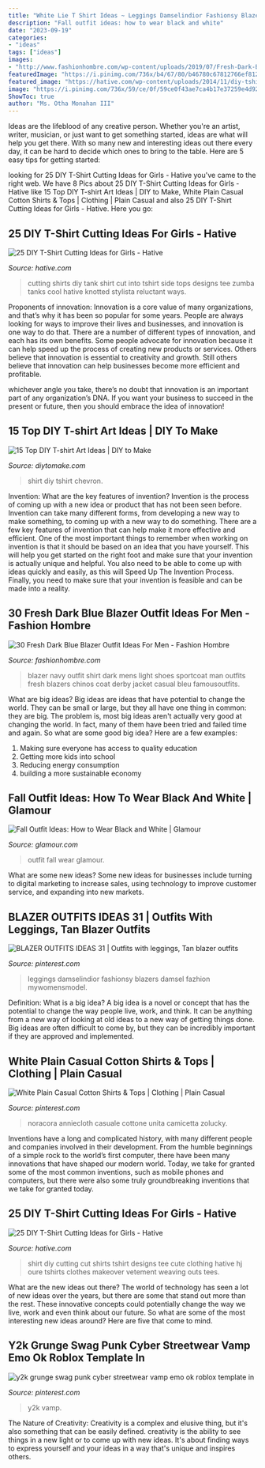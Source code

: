 ```yaml
---
title: "White Lie T Shirt Ideas ~ Leggings Damselindior Fashionsy Blazers Damsel Fazhion Mywomensmodel"
description: "Fall outfit ideas: how to wear black and white"
date: "2023-09-19"
categories:
- "ideas"
tags: ["ideas"]
images:
- "http://www.fashionhombre.com/wp-content/uploads/2019/07/Fresh-Dark-Blue-Blazer-Outfit-Ideas-For-Men-6-1.jpg"
featuredImage: "https://i.pinimg.com/736x/b4/67/80/b46780c67812766ef812fd23bc7a0147.jpg"
featured_image: "https://hative.com/wp-content/uploads/2014/11/diy-tshirt-cutting-ideas/8-diy-t-shirt-cut.jpg"
image: "https://i.pinimg.com/736x/59/ce/0f/59ce0f43ae7ca4b17e37259e4d92190b.jpg"
ShowToc: true
author: "Ms. Otha Monahan III"
---
```



Ideas are the lifeblood of any creative person. Whether you're an artist, writer, musician, or just want to get something started, ideas are what will help you get there. With so many new and interesting ideas out there every day, it can be hard to decide which ones to bring to the table. Here are 5 easy tips for getting started: 

	

		
looking for 25 DIY T-Shirt Cutting Ideas for Girls - Hative you've came to the right web. We have 8 Pics about 25 DIY T-Shirt Cutting Ideas for Girls - Hative like 15 Top DIY T-shirt Art Ideas | DIY to Make, White Plain Casual Cotton Shirts &amp; Tops | Clothing | Plain Casual and also 25 DIY T-Shirt Cutting Ideas for Girls - Hative. Here you go:
		
    
## 25 DIY T-Shirt Cutting Ideas For Girls - Hative

<img loading=lazy src="https://hative.com/wp-content/uploads/2014/11/diy-tshirt-cutting-ideas/22-cutting-shirts-into-tank-tops.jpg" onerror="this.onerror=null;this.src='https://tse3.mm.bing.net/th?id=OIP.ligGZPDzb2KKBMl05sedxgHaLJ&amp;pid=15.1';" alt="25 DIY T-Shirt Cutting Ideas for Girls - Hative">

_Source: hative.com_

>cutting shirts diy tank shirt cut into tshirt side tops designs tee zumba tanks cool hative knotted stylista reluctant ways. 

	

Proponents of innovation:
Innovation is a core value of many organizations, and that’s why it has been so popular for some years. People are always looking for ways to improve their lives and businesses, and innovation is one way to do that. There are a number of different types of innovation, and each has its own benefits.
Some people advocate for innovation because it can help speed up the process of creating new products or services. Others believe that innovation is essential to creativity and growth. Still others believe that innovation can help businesses become more efficient and profitable.

 whichever angle you take, there’s no doubt that innovation is an important part of any organization’s DNA. If you want your business to succeed in the present or future, then you should embrace the idea of innovation!

    
## 15 Top DIY T-shirt Art Ideas | DIY To Make

<img loading=lazy src="http://www.diytomake.com/wp-content/uploads/2017/05/DIY-Chevron-Tshirt.jpg" onerror="this.onerror=null;this.src='https://tse1.mm.bing.net/th?id=OIP.TED9XPh7n8ztCzQ14dMRiwHaKV&amp;pid=15.1';" alt="15 Top DIY T-shirt Art Ideas | DIY to Make">

_Source: diytomake.com_

>shirt diy tshirt chevron. 

	

Invention: What are the key features of invention?
Invention is the process of coming up with a new idea or product that has not been seen before. Invention can take many different forms, from developing a new way to make something, to coming up with a new way to do something. There are a few key features of invention that can help make it more effective and efficient. 
One of the most important things to remember when working on invention is that it should be based on an idea that you have yourself. This will help you get started on the right foot and make sure that your invention is actually unique and helpful. You also need to be able to come up with ideas quickly and easily, as this will Speed Up The Invention Process. Finally, you need to make sure that your invention is feasible and can be made into a reality.

    
## 30 Fresh Dark Blue Blazer Outfit Ideas For Men - Fashion Hombre

<img loading=lazy src="http://www.fashionhombre.com/wp-content/uploads/2019/07/Fresh-Dark-Blue-Blazer-Outfit-Ideas-For-Men-6-1.jpg" onerror="this.onerror=null;this.src='https://tse4.mm.bing.net/th?id=OIP.6a0HolPxHDPrlVkfTmuFNgHaL2&amp;pid=15.1';" alt="30 Fresh Dark Blue Blazer Outfit Ideas For Men - Fashion Hombre">

_Source: fashionhombre.com_

>blazer navy outfit shirt dark mens light shoes sportcoat man outfits fresh blazers chinos coat derby jacket casual bleu famousoutfits. 

	

What are big ideas?
Big ideas are ideas that have potential to change the world. They can be small or large, but they all have one thing in common: they are big. The problem is, most big ideas aren't actually very good at changing the world. In fact, many of them have been tried and failed time and again. So what are some good big idea? Here are a few examples: 
1. Making sure everyone has access to quality education 
2. Getting more kids into school 
3. Reducing energy consumption 
4. building a more sustainable economy 

    
## Fall Outfit Ideas: How To Wear Black And White | Glamour

<img loading=lazy src="https://media.glamour.com/photos/56963f8316d0dc3747ef31e9/master/h_1025,c_limit/slideshow-black-white-37-black-white-GettyImages-456440758-main.jpg" onerror="this.onerror=null;this.src='https://tse4.mm.bing.net/th?id=OIP.Rc0kZBFTbmRfFcepSAJtGwHaLH&amp;pid=15.1';" alt="Fall Outfit Ideas: How to Wear Black and White | Glamour">

_Source: glamour.com_

>outfit fall wear glamour. 

	

What are some new ideas?
Some new ideas for businesses include turning to digital marketing to increase sales, using technology to improve customer service, and expanding into new markets.

    
## BLAZER OUTFITS IDEAS 31 | Outfits With Leggings, Tan Blazer Outfits

<img loading=lazy src="https://i.pinimg.com/736x/f3/f6/8e/f3f68ec60976411c4f46aae3db259abb.jpg" onerror="this.onerror=null;this.src='https://tse4.mm.bing.net/th?id=OIP.7cYzMBQniUAI0khNjQQhuAHaLH&amp;pid=15.1';" alt="BLAZER OUTFITS IDEAS 31 | Outfits with leggings, Tan blazer outfits">

_Source: pinterest.com_

>leggings damselindior fashionsy blazers damsel fazhion mywomensmodel. 

	

Definition: What is a big idea?
A big idea is a novel or concept that has the potential to change the way people live, work, and think. It can be anything from a new way of looking at old ideas to a new way of getting things done. Big ideas are often difficult to come by, but they can be incredibly important if they are approved and implemented.

    
## White Plain Casual Cotton Shirts &amp; Tops | Clothing | Plain Casual

<img loading=lazy src="https://i.pinimg.com/736x/59/ce/0f/59ce0f43ae7ca4b17e37259e4d92190b.jpg" onerror="this.onerror=null;this.src='https://tse3.mm.bing.net/th?id=OIP.W1x1Us_Pm3XyYmR-vXAT3QHaJ3&amp;pid=15.1';" alt="White Plain Casual Cotton Shirts &amp; Tops | Clothing | Plain Casual">

_Source: pinterest.com_

>noracora anniecloth casuale cottone unita camicetta zolucky. 

	

Inventions have a long and complicated history, with many different people and companies involved in their development. From the humble beginnings of a simple rock to the world’s first computer, there have been many innovations that have shaped our modern world. Today, we take for granted some of the most common inventions, such as mobile phones and computers, but there were also some truly groundbreaking inventions that we take for granted today.

    
## 25 DIY T-Shirt Cutting Ideas For Girls - Hative

<img loading=lazy src="https://hative.com/wp-content/uploads/2014/11/diy-tshirt-cutting-ideas/8-diy-t-shirt-cut.jpg" onerror="this.onerror=null;this.src='https://tse4.mm.bing.net/th?id=OIP.lAqm5suao2-fk3kSm47Z0gHaKB&amp;pid=15.1';" alt="25 DIY T-Shirt Cutting Ideas for Girls - Hative">

_Source: hative.com_

>shirt diy cutting cut shirts tshirt designs tee cute clothing hative hj oure tshirts clothes makeover vetement weaving outs tees. 

	

What are the new ideas out there?
The world of technology has seen a lot of new ideas over the years, but there are some that stand out more than the rest. These innovative concepts could potentially change the way we live, work and even think about our future. So what are some of the most interesting new ideas around? Here are five that come to mind.

    
## Y2k Grunge Swag Punk Cyber Streetwear Vamp Emo Ok Roblox Template In

<img loading=lazy src="https://i.pinimg.com/736x/b4/67/80/b46780c67812766ef812fd23bc7a0147.jpg" onerror="this.onerror=null;this.src='https://tse1.mm.bing.net/th?id=OIP.91KIJl4ouc_wBU-wI5FACQHaHE&amp;pid=15.1';" alt="y2k grunge swag punk cyber streetwear vamp emo ok roblox template in">

_Source: pinterest.com_

>y2k vamp. 

	

The Nature of Creativity:
Creativity is a complex and elusive thing, but it's also something that can be easily defined. creativity is the ability to see things in a new light or to come up with new ideas. It's about finding ways to express yourself and your ideas in a way that's unique and inspires others.

